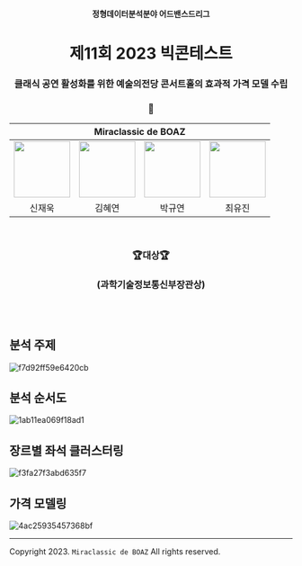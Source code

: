 <h4 align='center'> 정형데이터분석분야 어드밴스드리그 </h4>

<h1 align='center'> 제11회 2023 빅콘테스트  </h1>

<h3 align='center'> 클래식 공연 활성화를 위한 예술의전당 콘서트홀의 효과적 가격 모델 수립 </h3>

<h3 align='center'> 🎻 </h3>

<div align='center'>

<table>
    <thead>
        <tr>
            <th colspan="4"> Miraclassic de BOAZ </th>
        </tr>
    </thead>
    <tbody>
        <tr>
          <tr>
            <td align='center'><a href="https://github.com/jwshin0908"><img src="https://avatars.githubusercontent.com/u/59306720?v=4" width="100" height="100"></td>
            <td align='center'><a href="https://github.com/yeoniiii"><img src="https://avatars.githubusercontent.com/u/76769871?v=4" width="100" height="100"></td>
            <td align='center'><a href="https://github.com/noooey"><img src="https://avatars.githubusercontent.com/u/66217855?v=4" width="100" height="100"></td>
            <td align='center'><a href="https://github.com/youjin0450"><img src="https://avatars.githubusercontent.com/u/66248758?v=4" width="100" height="100"></td>
          </tr>
          <tr>
            <td align='center'>신재욱</td>
            <td align='center'>김혜연</td>
            <td align='center'>박규연</td>
            <td align='center'>최유진</td>
          </tr>
        </tr>
    </tbody>
</table>

</div>

&nbsp;  

<h3 align='center'> 🏆대상🏆 </h3>
<h3 align='center'> (과학기술정보통신부장관상) </h3>

<div align='center'>



</div>

&nbsp;  
&nbsp;  

## 분석 주제
![f7d92ff59e6420cb](https://github.com/jwshin0908/BigContest_2023/assets/66217855/7e74110e-2888-4f11-b564-fda610bd7f2c)

## 분석 순서도
![1ab11ea069f18ad1](https://github.com/jwshin0908/BigContest_2023/assets/66217855/19ddd73a-98b5-4d78-963f-58f7a8484aca)

## 장르별 좌석 클러스터링
![f3fa27f3abd635f7](https://github.com/jwshin0908/BigContest_2023/assets/66217855/6b9df07c-0106-4154-924a-168759b4fa35)

## 가격 모델링
![4ac25935457368bf](https://github.com/jwshin0908/BigContest_2023/assets/66217855/4918bf14-c6be-451c-814a-df43c1976d6e)

---

Copyright 2023. `Miraclassic de BOAZ` All rights reserved.
